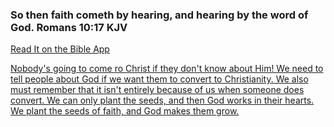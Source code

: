 <h3>So then faith cometh by hearing, and hearing by the word of God.
Romans 10:17 KJV</h3>
<a href = "https://bible.com/bible/1/rom.10.17.KJV">Read It on the Bible App
<p>Nobody's going to come ro Christ if they don't know about Him! We need to tell people about God if we want them to convert to Christianity. We also must remember that it isn't entirely because of us when someone does convert. We can only plant the seeds, and then God works in their hearts. We plant the seeds of faith, and God makes them grow.</p>
 
